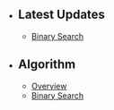 - ## Latest Updates
    - [Binary Search](./algorithm/binarySearch)
- ## Algorithm
    - [Overview](./algorithm/overview)
    - [Binary Search](./algorithm/binarySearch)
